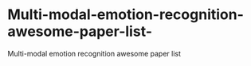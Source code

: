 # Multi-modal-emotion-recognition-awesome-paper-list-
Multi-modal emotion recognition awesome paper list 
